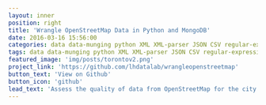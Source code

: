 ```yaml
---
layout: inner
position: right
title: 'Wrangle OpenStreetMap Data in Python and MongoDB'
date: 2016-03-16 15:56:00
categories: data data-munging python XML XML-parser JSON CSV regular-expressions Toronto
tags: data data-munging python XML XML-parser JSON CSV regular-expressions Toronto
featured_image: 'img/posts/torontov2.png'
project_link: 'https://github.com/lhdatalab/wrangleopenstreetmap'
button_text: 'View on Github'
button_icon: 'github'
lead_text: 'Assess the quality of data from OpenStreetMap for the city of Torornto using Python, Canada and explore the city by querying the data in MongoDB.'
---
```


